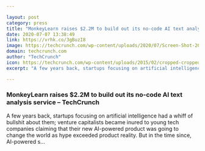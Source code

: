 ```yaml
---

layout: post
category: press
title: "MonkeyLearn raises $2.2M to build out its no-code AI text analysis service"
date: 2020-07-07 13:38:49
link: https://vrhk.co/3gBuzI8
image: https://techcrunch.com/wp-content/uploads/2020/07/Screen-Shot-2020-07-06-at-2.56.47-PM.png?w=672
domain: techcrunch.com
author: "TechCrunch"
icon: https://techcrunch.com/wp-content/uploads/2015/02/cropped-cropped-favicon-gradient.png?w=180
excerpt: "A few years back, startups focusing on artificial intelligence had a whiff of bullshit about them; venture capitalists became inured to young tech companies claiming that their new AI-powered product was going to change the world as hype exceeded product reality. But in the time since, AI-powered s…"

---
```


### MonkeyLearn raises $2.2M to build out its no-code AI text analysis service – TechCrunch

A few years back, startups focusing on artificial intelligence had a whiff of bullshit about them; venture capitalists became inured to young tech companies claiming that their new AI-powered product was going to change the world as hype exceeded product reality. But in the time since, AI-powered s…